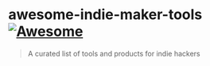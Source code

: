 # awesome-indie-maker-tools [![Awesome](https://awesome.re/badge-flat.svg)](https://awesome.re)
> A curated list of tools and products for indie hackers

